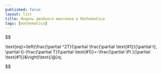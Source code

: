 ```yaml
---
published: false
layout: list
title: Модель двойного маятника в Mathematica
tags: [mathematica]
---
```


$$

\text{eq}=\left(\frac{\partial ^2T}{\partial \frac{\partial \text{$\#$1}}{\partial t}\, \partial t}-\frac{\partial T}{\partial \text{$\#$1}}=-\frac{\partial \Pi }{\partial \text{$\#$1}}\&\right)\text{/@}q;

$$